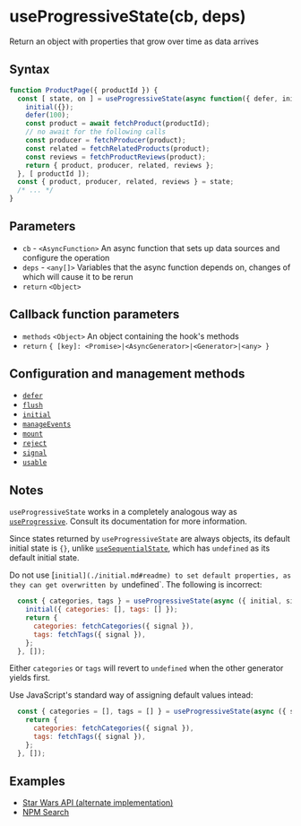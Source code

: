 # useProgressiveState(cb, deps)

Return an object with properties that grow over time as data arrives

## Syntax

```js
function ProductPage({ productId }) {
  const [ state, on ] = useProgressiveState(async function({ defer, initial }) => {
    initial({});
    defer(100);
    const product = await fetchProduct(productId);
    // no await for the following calls
    const producer = fetchProducer(product);  
    const related = fetchRelatedProducts(product);
    const reviews = fetchProductReviews(product);
    return { product, producer, related, reviews };
  }, [ productId ]);
  const { product, producer, related, reviews } = state;
  /* ... */
}
```

## Parameters

* `cb` - `<AsyncFunction>` An async function that sets up data sources and configure the operation
* `deps` - `<any[]>` Variables that the async function depends on, changes of which will cause it to be rerun
* `return` `<Object>`

## Callback function parameters

* `methods` `<Object>` An object containing the hook's methods
* `return` `{ [key]: <Promise>|<AsyncGenerator>|<Generator>|<any> }`

## Configuration and management methods

* [`defer`](./defer.md#readme)
* [`flush`](./flush.md#readme)
* [`initial`](./initial.md#readme)
* [`manageEvents`](./manageEvents.md#readme)
* [`mount`](./mount.md#readme)
* [`reject`](./reject.md#readme)
* [`signal`](./signal.md#readme)
* [`usable`](./usable.md#readme)

## Notes

`useProgressiveState` works in a completely analogous way as [`useProgressive`](./useProgressive.md#readme).
Consult its documentation for more information.

Since states returned by `useProgressiveState` are always objects, its default initial state is `{}`, unlike
[`useSequentialState`](./useSequentialState.md#readme), which has `undefined` as its default initial state.

Do not use [`initial](./initial.md#readme) to set default properties, as they can get overwritten by `undefined`. 
The following is incorrect:

```js
  const { categories, tags } = useProgressiveState(async ({ initial, signal }) => {
    initial({ categories: [], tags: [] });
    return {
      categories: fetchCategories({ signal }), 
      tags: fetchTags({ signal }),
    };
  }, []);
```

Either `categories` or `tags` will revert to `undefined` when the other generator yields first.

Use JavaScript's standard way of assigning default values intead:

```js
  const { categories = [], tags = [] } = useProgressiveState(async ({ signal }) => {
    return {
      categories: fetchCategories({ signal }), 
      tags: fetchTags({ signal }),
    };
  }, []);
```

## Examples

* [Star Wars API (alternate implementation)](../examples/swapi-hook/README.md#readme)
* [NPM Search](../examples/npm-input/README.md#readme)
